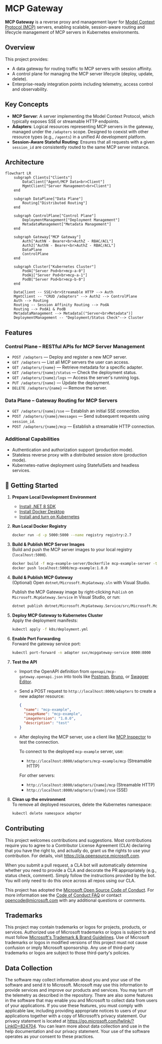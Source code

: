 # MCP Gateway

**MCP Gateway** is a reverse proxy and management layer for [Model Context Protocol (MCP)](https://modelcontextprotocol.io/introduction) servers, enabling scalable, session-aware routing and lifecycle management of MCP servers in Kubernetes environments.

## Overview

This project provides:

- A data gateway for routing traffic to MCP servers with session affinity.
- A control plane for managing the MCP server lifecycle (deploy, update, delete).
- Enterprise-ready integration points including telemetry, access control and observability.

## Key Concepts

- **MCP Server**: A server implementing the Model Context Protocol, which typically exposes SSE or streamable HTTP endpoints.
- **Adapters**: Logical resources representing MCP servers in the gateway, managed under the `/adapters` scope. Designed to coexist with other resource types (e.g., `/agents`) in a unified AI development platform.
- **Session-Aware Stateful Routing**: Ensures that all requests with a given `session_id` are consistently routed to the same MCP server instance.

## Architecture

```mermaid
flowchart LR
    subgraph Clients["Clients"]
        DataClient["Agent/MCP Data<br>Client"]
        MgmtClient["Server Management<br>Client"]
    end

    subgraph DataPlane["Data Plane"]
        Routing["Distributed Routing"]
    end

    subgraph ControlPlane["Control Plane"]
        DeploymentManagement["Deployment Management"]
        MetadataManagement["Metadata Management"]
    end

    subgraph Gateway["MCP Gateway"]
        Auth["AuthN - Bearer<br>AuthZ - RBAC/ACL"]
        Auth2["AuthN - Bearer<br>AuthZ - RBAC/ACL"]
        DataPlane
        ControlPlane
    end

    subgraph Cluster["Kubernetes Cluster"]
        PodA["Server Pod<br>mcp-a-0"]
        PodA1["Server Pod<br>mcp-a-1"]
        PodB["Server Pod<br>mcp-b-0"]
    end

    DataClient -- SSE/<br>Streamable HTTP --> Auth
    MgmtClient -- "CRUD /adapters" --> Auth2 --> ControlPlane
    Auth --> Routing
    Routing -- Session Affinity Routing --> PodA
    Routing --> PodA1 & PodB
    MetadataManagement --> Metadata[("Server<br>Metadata")]
    DeploymentManagement -- "Deployment/Status Check"--> Cluster
```

## Features

### Control Plane – RESTful APIs for MCP Server Management

- `POST /adapters` — Deploy and register a new MCP server.
- `GET /adapters` — List all MCP servers the user can access.
- `GET /adapters/{name}` — Retrieve metadata for a specific adapter.
- `GET /adapters/{name}/status` — Check the deployment status.
- `GET /adapters/{name}/logs` — Access the server's running logs.
- `PUT /adapters/{name}` — Update the deployment.
- `DELETE /adapters/{name}` — Remove the server.

### Data Plane – Gateway Routing for MCP Servers

- `GET /adapters/{name}/sse` — Establish an initial SSE connection.
- `POST /adapters/{name}/messages` — Send subsequent requests using `session_id`.
- `POST /adapters/{name}/mcp` — Establish a streamable HTTP connection.

### Additional Capabilities

- Authentication and authorization support (production mode).
- Stateless reverse proxy with a distributed session store (production mode).
- Kubernetes-native deployment using StatefulSets and headless services.

## 🚀 Getting Started

1. **Prepare Local Development Environment**  
   - [Install .NET 8 SDK](https://dotnet.microsoft.com/en-us/download/dotnet/8.0)
   - [Install Docker Desktop](https://docs.docker.com/desktop/)
   - [Install and turn on Kubernetes](https://docs.docker.com/desktop/features/kubernetes/#install-and-turn-on-kubernetes)

2. **Run Local Docker Registry**  
   ```sh
   docker run -d -p 5000:5000 --name registry registry:2.7
   ```

3. **Build & Publish MCP Server Images**  
   Build and push the MCP server images to your local registry (`localhost:5000`).
   ```sh
   docker build -f mcp-example-server/Dockerfile mcp-example-server -t localhost:5000/mcp-example:1.0.0
   docker push localhost:5000/mcp-example:1.0.0
   ```

4. **Build & Publish MCP Gateway**  
   (Optional) Open `dotnet/Microsoft.McpGateway.sln` with Visual Studio.

   Publish the MCP Gateway image by right-clicking `Publish` on `Microsoft.McpGateway.Service` in Visual Studio, or run:
   ```sh
   dotnet publish dotnet/Microsoft.McpGateway.Service/src/Microsoft.McpGateway.Service.csproj -c Release /p:PublishProfile=localhost_5000.pubxml
   ```

5. **Deploy MCP Gateway to Kubernetes Cluster**  
   Apply the deployment manifests:
   ```sh
   kubectl apply -f k8s/deployment.yml
   ```

6. **Enable Port Forwarding**  
   Forward the gateway service port:
   ```sh
   kubectl port-forward -n adapter svc/mcpgateway-service 8000:8000
   ```

7. **Test the API**

   - Import the OpenAPI definition from `openapi/mcp-gateway.openapi.json` into tools like [Postman](https://www.postman.com/), [Bruno](https://www.usebruno.com/), or [Swagger Editor](https://editor.swagger.io/).

   - Send a POST request to `http://localhost:8000/adapters` to create a new adapter resource:
     ```json
     {
       "name": "mcp-example",
       "imageName": "mcp-example",
       "imageVersion": "1.0.0",
       "description": "test"
     }
     ```

   - After deploying the MCP server, use a client like [MCP Inspector](https://modelcontextprotocol.io/docs/tools/inspector) to test the connection.

     To connect to the deployed `mcp-example` server, use:  
     - `http://localhost:8000/adapters/mcp-example/mcp` (Streamable HTTP)

     For other servers:  
     - `http://localhost:8000/adapters/{name}/mcp` (Streamable HTTP)  
     - `http://localhost:8000/adapters/{name}/sse` (SSE)

8. **Clean up the environment**  
   To remove all deployed resources, delete the Kubernetes namespace:
   ```sh
   kubectl delete namespace adapter
   ```

## Contributing

This project welcomes contributions and suggestions.  Most contributions require you to agree to a
Contributor License Agreement (CLA) declaring that you have the right to, and actually do, grant us
the rights to use your contribution. For details, visit https://cla.opensource.microsoft.com.

When you submit a pull request, a CLA bot will automatically determine whether you need to provide
a CLA and decorate the PR appropriately (e.g., status check, comment). Simply follow the instructions
provided by the bot. You will only need to do this once across all repos using our CLA.

This project has adopted the [Microsoft Open Source Code of Conduct](https://opensource.microsoft.com/codeofconduct/).
For more information see the [Code of Conduct FAQ](https://opensource.microsoft.com/codeofconduct/faq/) or
contact [opencode@microsoft.com](mailto:opencode@microsoft.com) with any additional questions or comments.

## Trademarks

This project may contain trademarks or logos for projects, products, or services. Authorized use of Microsoft 
trademarks or logos is subject to and must follow 
[Microsoft's Trademark & Brand Guidelines](https://www.microsoft.com/en-us/legal/intellectualproperty/trademarks/usage/general).
Use of Microsoft trademarks or logos in modified versions of this project must not cause confusion or imply Microsoft sponsorship.
Any use of third-party trademarks or logos are subject to those third-party's policies.

## Data Collection

The software may collect information about you and your use of the software and send it to Microsoft. Microsoft may use this information to provide services and improve our products and services. You may turn off the telemetry as described in the repository. There are also some features in the software that may enable you and Microsoft to collect data from users of your applications. If you use these features, you must comply with applicable law, including providing appropriate notices to users of your applications together with a copy of Microsoft’s privacy statement. Our privacy statement is located at https://go.microsoft.com/fwlink/?LinkID=824704. You can learn more about data collection and use in the help documentation and our privacy statement. Your use of the software operates as your consent to these practices.
